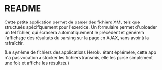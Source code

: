 # README

Cette petite application permet de parser des fichiers XML tels que structurés spécifiquement pour l'exercice. Un formulaire permet d'uploader un tel fichier, qui écrasera automatiquement le précédent et générera l'affichage des résultats du parsing sur la page en AJAX, sans avoir à la rafraîchir.

(Le système de fichiers des applications Heroku étant éphémère, cette app n'a pas vocation à stocker les fichiers transmis, elle les parse simplement une fois et affiche les résultats.)

